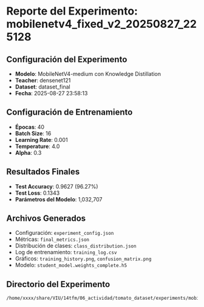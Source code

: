 # Reporte del Experimento: mobilenetv4_fixed_v2_20250827_225128

## Configuración del Experimento
- **Modelo**: MobileNetV4-medium con Knowledge Distillation
- **Teacher**: densenet121
- **Dataset**: dataset_final
- **Fecha**: 2025-08-27 23:58:13

## Configuración de Entrenamiento
- **Épocas**: 40
- **Batch Size**: 16
- **Learning Rate**: 0.001
- **Temperature**: 4.0
- **Alpha**: 0.3

## Resultados Finales
- **Test Accuracy**: 0.9627 (96.27%)
- **Test Loss**: 0.1343
- **Parámetros del Modelo**: 1,032,707

## Archivos Generados
- Configuración: `experiment_config.json`
- Métricas: `final_metrics.json`
- Distribución de clases: `class_distribution.json`
- Log de entrenamiento: `training_log.csv`
- Gráficos: `training_history.png`, `confusion_matrix.png`
- Modelo: `student_model.weights_complete.h5`

## Directorio del Experimento
```
/home/xxxx/share/VIU/14tfm/06_actividad/tomato_dataset/experiments/mobilenetv4_fixed_v2_20250827_225128
```

